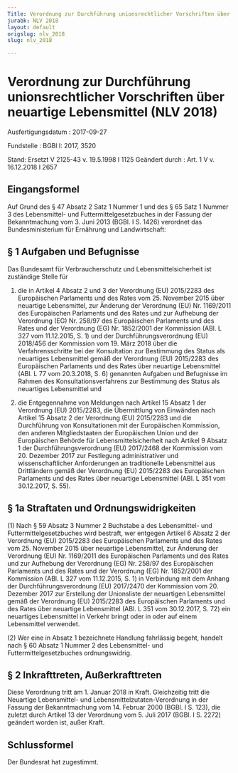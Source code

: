 ```yaml
---
Title: Verordnung zur Durchführung unionsrechtlicher Vorschriften über neuartige Lebensmittel
jurabk: NLV 2018
layout: default
origslug: nlv_2018
slug: nlv_2018

---
```


# Verordnung zur Durchführung unionsrechtlicher Vorschriften über neuartige Lebensmittel (NLV 2018)

Ausfertigungsdatum
:   2017-09-27

Fundstelle
:   BGBl I: 2017, 3520

Stand: Ersetzt V 2125-43 v. 19.5.1998 I 1125
Geändert durch
:   Art. 1 V v. 16.12.2018 I 2657


## Eingangsformel

Auf Grund des § 47 Absatz 2 Satz 1 Nummer 1 und des § 65 Satz 1 Nummer
3 des Lebensmittel- und Futtermittelgesetzbuches in der Fassung der
Bekanntmachung vom 3. Juni 2013 (BGBl. I S. 1426) verordnet das
Bundesministerium für Ernährung und Landwirtschaft:


## § 1 Aufgaben und Befugnisse

Das Bundesamt für Verbraucherschutz und Lebensmittelsicherheit ist
zuständige Stelle für

1.  die in Artikel 4 Absatz 2 und 3 der Verordnung (EU) 2015/2283 des
    Europäischen Parlaments und des Rates vom 25. November 2015 über
    neuartige Lebensmittel, zur Änderung der Verordnung (EU) Nr. 1169/2011
    des Europäischen Parlaments und des Rates und zur Aufhebung der
    Verordnung (EG) Nr. 258/97 des Europäischen Parlaments und des Rates
    und der Verordnung (EG) Nr. 1852/2001 der Kommission (ABl. L 327 vom
    11\.12.2015, S. 1) und der Durchführungsverordnung (EU) 2018/456 der
    Kommission vom 19. März 2018 über die Verfahrensschritte bei der
    Konsultation zur Bestimmung des Status als neuartiges Lebensmittel
    gemäß der Verordnung (EU) 2015/2283 des Europäischen Parlaments und
    des Rates über neuartige Lebensmittel (ABl. L 77 vom 20.3.2018, S. 6)
    genannten Aufgaben und Befugnisse im Rahmen des
    Konsultationsverfahrens zur Bestimmung des Status als neuartiges
    Lebensmittel und


2.  die Entgegennahme von Meldungen nach Artikel 15 Absatz 1 der
    Verordnung (EU) 2015/2283, die Übermittlung von Einwänden nach Artikel
    15 Absatz 2 der Verordnung (EU) 2015/2283 und die Durchführung von
    Konsultationen mit der Europäischen Kommission, den anderen
    Mitgliedstaaten der Europäischen Union und der Europäischen Behörde
    für Lebensmittelsicherheit nach Artikel 9 Absatz 1 der
    Durchführungsverordnung (EU) 2017/2468 der Kommission vom 20. Dezember
    2017 zur Festlegung administrativer und wissenschaftlicher
    Anforderungen an traditionelle Lebensmittel aus Drittländern gemäß der
    Verordnung (EU) 2015/2283 des Europäischen Parlaments und des Rates
    über neuartige Lebensmittel (ABl. L 351 vom 30.12.2017, S. 55).





## § 1a Straftaten und Ordnungswidrigkeiten

(1) Nach § 59 Absatz 3 Nummer 2 Buchstabe a des Lebensmittel- und
Futtermittelgesetzbuches wird bestraft, wer entgegen Artikel 6 Absatz
2 der Verordnung (EU) 2015/2283 des Europäischen Parlaments und des
Rates vom 25. November 2015 über neuartige Lebensmittel, zur Änderung
der Verordnung (EU) Nr. 1169/2011 des Europäischen Parlaments und des
Rates und zur Aufhebung der Verordnung (EG) Nr. 258/97 des
Europäischen Parlaments und des Rates und der Verordnung (EG) Nr.
1852/2001 der Kommission (ABl. L 327 vom 11.12.2015, S. 1) in
Verbindung mit dem Anhang der Durchführungsverordnung (EU) 2017/2470
der Kommission vom 20. Dezember 2017 zur Erstellung der Unionsliste
der neuartigen Lebensmittel gemäß der Verordnung (EU) 2015/2283 des
Europäischen Parlaments und des Rates über neuartige Lebensmittel
(ABl. L 351 vom 30.12.2017, S. 72) ein neuartiges Lebensmittel in
Verkehr bringt oder in oder auf einem Lebensmittel verwendet.

(2) Wer eine in Absatz 1 bezeichnete Handlung fahrlässig begeht,
handelt nach § 60 Absatz 1 Nummer 2 des Lebensmittel- und
Futtermittelgesetzbuches ordnungswidrig.


## § 2 Inkrafttreten, Außerkrafttreten

Diese Verordnung tritt am 1. Januar 2018 in Kraft. Gleichzeitig tritt
die Neuartige Lebensmittel- und Lebensmittelzutaten-Verordnung in der
Fassung der Bekanntmachung vom 14. Februar 2000 (BGBl. I S. 123), die
zuletzt durch Artikel 13 der Verordnung vom 5. Juli 2017 (BGBl. I S.
2272) geändert worden ist, außer Kraft.


## Schlussformel

Der Bundesrat hat zugestimmt.

